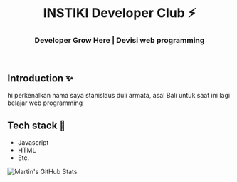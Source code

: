 <div align="center">
  <h1>INSTIKI Developer Club ⚡</h1>
  <h3>Developer Grow Here | Devisi web programming</h3>
</div>

<br>

## Introduction ✨

<!-- Contoh Perkenalan Diri *Bisa gunakan bahasa indonesia -->

hi perkenalkan nama saya stanislaus duli armata,  asal Bali untuk saat ini lagi belajar web programming

## Tech stack 🚀

- Javascript
- HTML
- Etc.

<img align="center" src="https://github-readme-stats.vercel.app/api?username=StenlyArmata&show_icons=true&line_height=27&count_private=true&title_color=ffffff&text_color=c9cacc&icon_color=2bbc8a&bg_color=1d1f21" alt="Martin's GitHub Stats" />
